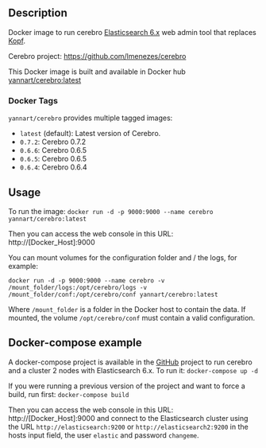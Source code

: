 ## Description
Docker image to run cerebro [Elasticsearch 6.x](https://www.elastic.co/products/elasticsearch) web admin tool that replaces [Kopf](https://github.com/lmenezes/elasticsearch-kopf).

Cerebro project: https://github.com/lmenezes/cerebro

This Docker image is built and available in Docker hub [yannart/cerebro:latest](https://hub.docker.com/r/yannart/cerebro/)

### Docker Tags

`yannart/cerebro` provides multiple tagged images:

* `latest` (default): Latest version of Cerebro.
* `0.7.2`: Cerebro 0.7.2
* `0.6.6`: Cerebro 0.6.5
* `0.6.5`: Cerebro 0.6.5
* `0.6.4`: Cerebro 0.6.4

## Usage
To run the image:
`docker run -d -p 9000:9000 --name cerebro yannart/cerebro:latest`

Then you can access the web console in this URL: http://[Docker_Host]:9000

You can mount volumes for the configuration folder and / the logs, for example:

`docker run -d -p 9000:9000 --name cerebro -v /mount_folder/logs:/opt/cerebro/logs -v /mount_folder/conf:/opt/cerebro/conf yannart/cerebro:latest`

Where `/mount_folder` is a folder in the Docker host to contain the data. If mounted, the volume `/opt/cerebro/conf` must contain a valid configuration.

## Docker-compose example

A docker-compose project is available in the [GitHub](https://github.com/yannart/docker-cerebro) project to run cerebro and a cluster 2 nodes with Elasticsearch 6.x.
To run it:
`docker-compose up -d`

If you were running a previous version of the project and want to force a build, run first:
`docker-compose build`

Then you can access the web console in this URL: http://[Docker_Host]:9000 and connect to the Elasticsearch cluster using the URL `http://elasticsearch:9200` or `http://elasticsearch2:9200` in the hosts input field, the user `elastic` and password `changeme`.
